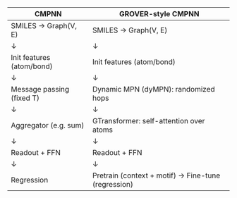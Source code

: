 | CMPNN                            | GROVER-style CMPNN                               |
|----------------------------------|--------------------------------------------------|
| SMILES → Graph(V, E)            | SMILES → Graph(V, E)                             |
| ↓                               | ↓                                                |
| Init features (atom/bond)       | Init features (atom/bond)                        |
| ↓                               | ↓                                                |
| Message passing (fixed T)       | Dynamic MPN (dyMPN): randomized hops             |
| ↓                               | ↓                                                |
| Aggregator (e.g. sum)           | GTransformer: self-attention over atoms          |
| ↓                               | ↓                                                |
| Readout + FFN                   | Readout + FFN                                    |
| ↓                               | ↓                                                |
| Regression                      | Pretrain (context + motif) → Fine-tune (regression) |


